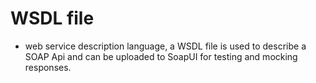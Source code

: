 # WSDL file
- web service description language, a WSDL file is used to describe a SOAP Api and can be uploaded to SoapUI for testing and mocking responses.
